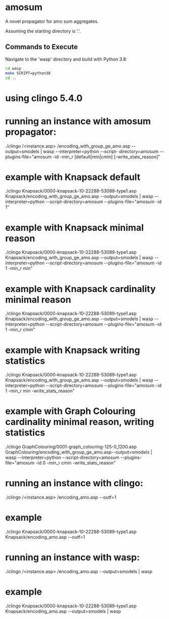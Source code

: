 # amosum
A novel propagator for amo sum aggregates.

Assuming the starting directory is '.'.

## Commands to Execute
Navigate to the 'wasp' directory and build with Python 3.8:

```bash
cd wasp
make SCRIPT=python38
cd ..
```

# using clingo 5.4.0

# running an instance with amosum propagator:
./clingo <problem>/<instance.asp> <problem>/encoding_with_group_ge_amo.asp --output=smodels | wasp --interpreter=python --script- directory=amosum --plugins-file="amosum -id <ID> -min_r [default|min|cmin] [-write_stats_reason]"

# example with Knapsack default
./clingo Knapsack/0000-knapsack-10-22288-53089-type1.asp Knapsack/encoding_with_group_ge_amo.asp --output=smodels | wasp --interpreter=python --script-directory=amosum --plugins-file="amosum -id 1"


# example with Knapsack minimal reason
./clingo Knapsack/0000-knapsack-10-22288-53089-type1.asp Knapsack/encoding_with_group_ge_amo.asp --output=smodels | wasp --interpreter=python --script-directory=amosum --plugins-file="amosum -id 1 -min_r min"

# example with Knapsack cardinality minimal reason
./clingo Knapsack/0000-knapsack-10-22288-53089-type1.asp Knapsack/encoding_with_group_ge_amo.asp --output=smodels | wasp --interpreter=python --script-directory=amosum --plugins-file="amosum -id 1 -min_r cmin"


# example with Knapsack writing statistics
./clingo Knapsack/0000-knapsack-10-22288-53089-type1.asp Knapsack/encoding_with_group_ge_amo.asp --output=smodels | wasp --interpreter=python --script-directory=amosum --plugins-file="amosum -id 1 -min_r min -write_stats_reason"

# example with Graph Colouring cardinality minimal reason, writing statistics
./clingo GraphColouring/0001-graph_colouring-125-0_1200.asp GraphColouring/encoding_with_group_ge_amo.asp--output=smodels | wasp --interpreter=python --script-directory=amosum --plugins-file="amosum -id 0 -min_r cmin -write_stats_reason"


# running an instance with clingo:
./clingo <problem>/<instance.asp> <problem>/encoding_amo.asp --outf=1

# example
./clingo Knapsack/0000-knapsack-10-22288-53089-type1.asp Knapsack/encoding_amo.asp --outf=1

# running an instance with wasp:
./clingo <problem>/<instance.asp> <problem>/encoding_amo.asp --output=smodels | wasp 

# example
./clingo Knapsack/0000-knapsack-10-22288-53089-type1.asp Knapsack/encoding_amo.asp --output=smodels | wasp

